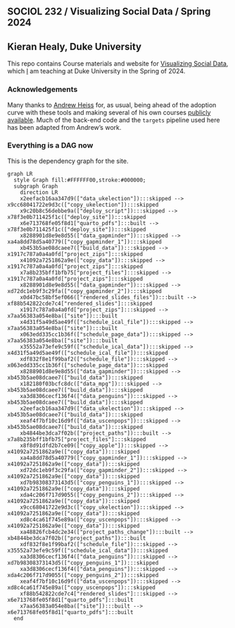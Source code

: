 
<!-- README.md is generated from README.qmd. Please edit that file -->

## SOCIOL 232 / Visualizing Social Data / Spring 2024

## Kieran Healy, Duke University

This repo contains Course materials and website for [Visualizing Social
Data](https://visualizingsociety.com), which
[I](https://kieranhealy.org/about) am teaching at Duke University in the
Spring of 2024.

### Acknowledgements

Many thanks to [Andrew Heiss](https://www.andrewheiss.com) for, as
usual, being ahead of the adoption curve with these tools and making
several of his own courses [publicly
available](https://www.andrewheiss.com/teaching/). Much of the back-end
code and the `targets` pipeline used here has been adapted from Andrew’s
work.

### Everything is a DAG now

This is the dependency graph for the site.

``` mermaid
graph LR
  style Graph fill:#FFFFFF00,stroke:#000000;
  subgraph Graph
    direction LR
    x2eefacb16aa347d9(["data_ukelection"]):::skipped --> x9cc68041722e9d3c(["copy_ukelection"]):::skipped
    x9c20b8c56debbe9a(["deploy_script"]):::skipped --> x78f3e0b711425f1c(["deploy_site"]):::skipped
    x6e713768fe05f8d1["quarto_pdfs"]:::built --> x78f3e0b711425f1c(["deploy_site"]):::skipped
    x8288901d8e9e8d55(["data_gapminder"]):::skipped --> xa4a8dd78d5a40779(["copy_gapminder_1"]):::skipped
    xb453b5ae08dcaee7(["build_data"]):::skipped --> x1917c787a0a4a0fd["project_zips"]:::skipped
    x41092a7251862a9e(["copy_data"]):::skipped --> x1917c787a0a4a0fd["project_zips"]:::skipped
    x7a8b235bff1bfb75["project_files"]:::skipped --> x1917c787a0a4a0fd["project_zips"]:::skipped
    x8288901d8e9e8d55(["data_gapminder"]):::skipped --> xd72dc1eb9f3c29fa(["copy_gapminder_2"]):::skipped
    x0d47bc58bf5ef066(["rendered_slides_files"]):::built --> xf88b542822cde7c4["rendered_slides"]:::skipped
    x1917c787a0a4a0fd["project_zips"]:::skipped --> x7aa56383a054e8ba(["site"]):::built
    x4d31f5a49d5ae49f(["schedule_ical_file"]):::skipped --> x7aa56383a054e8ba(["site"]):::built
    x063edd335cc1b36f(["schedule_page_data"]):::skipped --> x7aa56383a054e8ba(["site"]):::built
    x35552a73efe9c59f(["schedule_ical_data"]):::skipped --> x4d31f5a49d5ae49f(["schedule_ical_file"]):::skipped
    xdf832f8e1f99baf2(["schedule_file"]):::skipped --> x063edd335cc1b36f(["schedule_page_data"]):::skipped
    x8288901d8e9e8d55(["data_gapminder"]):::skipped --> xb453b5ae08dcaee7(["build_data"]):::skipped
    x182180f03bcfc8dc(["data_mpg"]):::skipped --> xb453b5ae08dcaee7(["build_data"]):::skipped
    xa3d8306cecf136f4(["data_penguins"]):::skipped --> xb453b5ae08dcaee7(["build_data"]):::skipped
    x2eefacb16aa347d9(["data_ukelection"]):::skipped --> xb453b5ae08dcaee7(["build_data"]):::skipped
    xeaf4f7bf10c16d9f(["data_uscenpops"]):::skipped --> xb453b5ae08dcaee7(["build_data"]):::skipped
    xb4844be3dca7f02b(["project_paths"]):::built --> x7a8b235bff1bfb75["project_files"]:::skipped
    x8f8d91dfd2b7ce09(["copy_apple"]):::skipped --> x41092a7251862a9e(["copy_data"]):::skipped
    xa4a8dd78d5a40779(["copy_gapminder_1"]):::skipped --> x41092a7251862a9e(["copy_data"]):::skipped
    xd72dc1eb9f3c29fa(["copy_gapminder_2"]):::skipped --> x41092a7251862a9e(["copy_data"]):::skipped
    xd7b98308373143d5(["copy_penguins_1"]):::skipped --> x41092a7251862a9e(["copy_data"]):::skipped
    xda4c206f717d9055(["copy_penguins_2"]):::skipped --> x41092a7251862a9e(["copy_data"]):::skipped
    x9cc68041722e9d3c(["copy_ukelection"]):::skipped --> x41092a7251862a9e(["copy_data"]):::skipped
    xd8c4ca61f745e89a(["copy_uscenpops"]):::skipped --> x41092a7251862a9e(["copy_data"]):::skipped
    xa48826fcb4dc2e34(["project_paths_change"]):::built --> xb4844be3dca7f02b(["project_paths"]):::built
    xdf832f8e1f99baf2(["schedule_file"]):::skipped --> x35552a73efe9c59f(["schedule_ical_data"]):::skipped
    xa3d8306cecf136f4(["data_penguins"]):::skipped --> xd7b98308373143d5(["copy_penguins_1"]):::skipped
    xa3d8306cecf136f4(["data_penguins"]):::skipped --> xda4c206f717d9055(["copy_penguins_2"]):::skipped
    xeaf4f7bf10c16d9f(["data_uscenpops"]):::skipped --> xd8c4ca61f745e89a(["copy_uscenpops"]):::skipped
    xf88b542822cde7c4["rendered_slides"]:::skipped --> x6e713768fe05f8d1["quarto_pdfs"]:::built
    x7aa56383a054e8ba(["site"]):::built --> x6e713768fe05f8d1["quarto_pdfs"]:::built
  end
```
